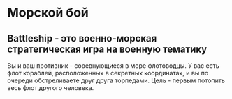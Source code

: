 # Морской бой

## Battleship - это военно-морская стратегическая игра на военную тематику

Вы и ваш противник - соревнующиеся в море флотоводцы. У вас есть флот кораблей, расположенных в секретных координатах, и вы по очереди обстреливаете друг друга торпедами. Цель - первым потопить весь флот другого человека.


